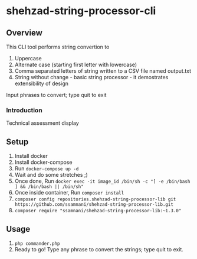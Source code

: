 # shehzad-string-processor-cli

## Overview
This CLI tool performs string convertion to 
1. Uppercase
2. Alternate case (starting first letter with lowercase)
3. Comma separated letters of string written to a CSV file named output.txt
4. String without change - basic string processor - it demostrates extensibility of design

Input phrases to convert; type quit to exit

### Introduction

Technical assessment display

## Setup

1. Install docker
2. Install docker-compose
3. Run `docker-compose up -d`
4. Wait and do some stretches ;)
5. Once done, Run `docker exec -it image_id /bin/sh -c "[ -e /bin/bash ] && /bin/bash || /bin/sh"`
6. Once inside container, Run `composer install`
7. `composer config repositories.shehzad-string-processor-lib git https://github.com/ssamnani/shehzad-string-processor-lib.git`
8. `composer require "ssamnani/shehzad-string-processor-lib:~1.3.0"`

## Usage
1. `php commander.php`
2. Ready to go! Type any phrase to convert the strings; type quit to exit.
